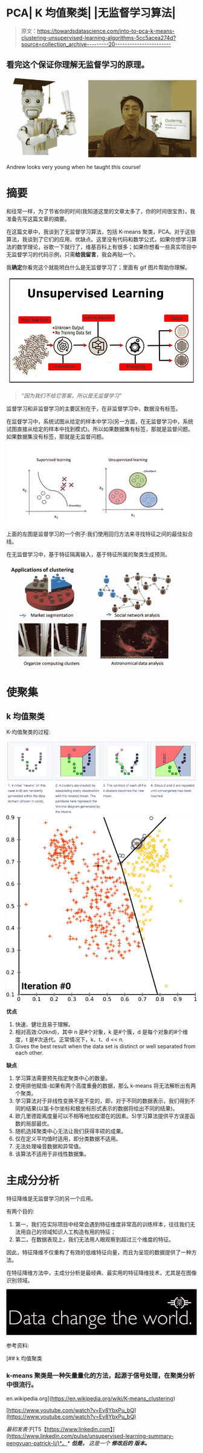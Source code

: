 # PCA| K 均值聚类| |无监督学习算法|

> 原文：<https://towardsdatascience.com/into-to-pca-k-means-clustering-unsupervised-learning-algorithms-5cc5acea274d?source=collection_archive---------20----------------------->

## 看完这个保证你理解无监督学习的原理。

![](img/de97475f66e72aa04e4c0e3117e45b8a.png)

Andrew looks very young when he taught this course!

# 摘要

和往常一样，为了节省你的时间(我知道这里的文章太多了，你的时间很宝贵)，我准备先写这篇文章的摘要。

在这篇文章中，我谈到了无监督学习算法，包括 K-means 聚类，PCA。对于这些算法，我谈到了它们的应用、优缺点。这里没有代码和数学公式，如果你想学习算法的数学理论，谷歌一下就行了，维基百科上有很多；如果你想看一些真实项目中无监督学习的代码示例，只需**给我留言**，我会再贴一个。

我**确定**你看完这个就能明白什么是无监督学习了；里面有 gif 图片帮助你理解。

![](img/af37653ec0abb80b7e587bc2bd0cbbc0.png)

> *“因为我们不给它答案，所以是无监督学习”*

监督学习和非监督学习的主要区别在于，在非监督学习中，数据没有标签。

在监督学习中，系统试图从给定的样本中学习(另一方面，在无监督学习中，系统试图直接从给定的样本中找到模式)。所以如果数据集有标签，那就是监督问题。如果数据集没有标签，那就是无监督问题。

![](img/77497a6f2008aba31bf9484c90c04bd3.png)

上面的左图是监督学习的一个例子:我们使用回归方法来寻找特征之间的最佳拟合线。

在无监督学习中，基于特征隔离输入，基于特征所属的聚类生成预测。

![](img/1810ad5cf1ad626e6471326743606bce.png)

# 使聚集

## k 均值聚类

K-均值聚类的过程:

![](img/2e0e7247a439f78f63bd493160cad155.png)![](img/68e8b2771b55a98cab1478fdb9446e69.png)

**优点**

1.  快速、健壮且易于理解。
2.  相对高效:O(tknd)，其中 n 是#个对象，k 是#个簇，d 是每个对象的#个维度，t 是#次迭代。正常情况下，k、t、d << n.
3.  Gives the best result when the data set is distinct or well separated from each other.

**缺点**

1.  学习算法需要预先指定聚类中心的数量。
2.  使用排他赋值-如果有两个高度重叠的数据，那么 k-means 将无法解析出有两个聚类。
3.  学习算法对于非线性变换不是不变的，即，对于不同的数据表示，我们得到不同的结果(以笛卡尔坐标和极坐标形式表示的数据将给出不同的结果)。
4.  欧几里德距离度量可以不相等地加权潜在的因素。5)学习算法提供平方误差函数的局部最优。
5.  随机选择聚类中心无法让我们获得丰硕的成果。
6.  仅在定义平均值时适用，即分类数据不适用。
7.  无法处理噪音数据和异常值。
8.  该算法不适用于非线性数据集。

# 主成分分析

特征降维是无监督学习的另一个应用。

有两个目的:

1.  第一，我们在实际项目中经常会遇到特征维度非常高的训练样本，往往我们无法用自己的领域知识人工构造有用的特征；
2.  第二，在数据表现上，我们无法用人眼观察到超过三个维度的特征。

因此，特征降维不仅重构了有效的低维特征向量，而且为呈现的数据提供了一种方法。

在特征降维方法中，主成分分析是最经典、最实用的特征降维技术，尤其是在图像识别领域。

![](img/fefa31b7d1922fb556a2cd5985ba9a67.png)

参考资料:

[](https://en.wikipedia.org/wiki/K-means_clustering) [## k 均值聚类

### k-means 聚类是一种矢量量化的方法，起源于信号处理，在聚类分析中很流行。

en.wikipedia.org](https://en.wikipedia.org/wiki/K-means_clustering) 

[https://www.youtube.com/watch?v=Ev8YbxPu_bQ](https://www.youtube.com/watch?v=Ev8YbxPu_bQ)

*最初发表于*[T5【https://www.linkedin.com】](https://www.linkedin.com/pulse/unsupervised-learning-summary-pengyuan-patrick-li/)*。* ***但是，*** *这是一个* ***修改后的*** ***版本。***